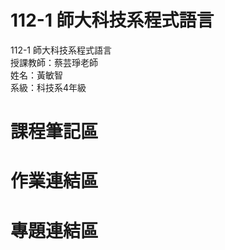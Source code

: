 # 112-1 師大科技系程式語言
112-1 師大科技系程式語言 <br>
授課教師：蔡芸琤老師 <br>
姓名：黃敏智 <br>
系級：科技系4年級 <br>

# 課程筆記區 <br>
# 作業連結區 <br>
# 專題連結區 <br>
